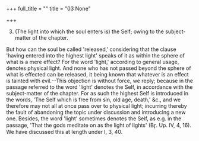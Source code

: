 +++
full_title = ""
title = "03 None"

+++


3. (The light into which the soul enters is) the Self; owing to the subject-matter of the chapter.

But how can the soul be called 'released,' considering that the clause 'having entered into the highest light' speaks of it as within the sphere of what is a mere effect? For the word 'light,' according to general usage, denotes physical light. And none who has not passed beyond the sphere of what is effected can be released, it being known that whatever is an effect is tainted with evil.--This objection is without force, we reply; because in the passage referred to the word 'light' denotes the Self, in accordance with the subject-matter of the chapter. For as such the highest Self is introduced in the words, 'The Self which is free from sin, old age, death,' &c., and we therefore may not all at once pass over to physical light; incurring thereby the fault of abandoning the topic under discussion and introducing a new one. Besides, the word 'light' sometimes denotes the Self, as e.g. in the passage, 'That the gods meditate on as the light of lights' (Br̥. Up. IV, 4, 16). We have discussed this at length under I, 3, 40.

